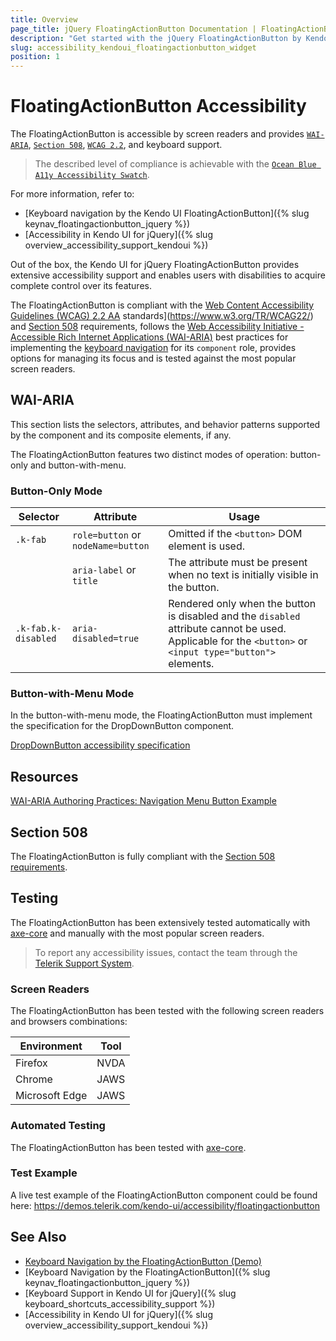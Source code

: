 ```yaml
---
title: Overview
page_title: jQuery FloatingActionButton Documentation | FloatingActionButton Accessibility
description: "Get started with the jQuery FloatingActionButton by Kendo UI and learn about its accessibility support for WAI-ARIA, Section 508, and WCAG 2.2."
slug: accessibility_kendoui_floatingactionbutton_widget
position: 1
---
```


# FloatingActionButton Accessibility

The FloatingActionButton is accessible by screen readers and provides [`WAI-ARIA`](https://www.w3.org/WAI/ARIA/apg/), [`Section 508`](https://www.section508.gov/), [`WCAG 2.2`](https://www.w3.org/TR/WCAG22/), and keyboard support.

> The described level of compliance is achievable with the [`Ocean Blue A11y Accessibility Swatch`](/accessibility/themes-swatches).

For more information, refer to:
* [Keyboard navigation by the Kendo UI FloatingActionButton]({% slug keynav_floatingactionbutton_jquery %})
* [Accessibility in Kendo UI for jQuery]({% slug overview_accessibility_support_kendoui %})




Out of the box, the Kendo UI for jQuery FloatingActionButton provides extensive accessibility support and enables users with disabilities to acquire complete control over its features.


The FloatingActionButton is compliant with the [Web Content Accessibility Guidelines (WCAG) 2.2  AA](https://www.w3.org/TR/WCAG22/) standards](https://www.w3.org/TR/WCAG22/) and [Section 508](http://www.section508.gov/) requirements, follows the [Web Accessibility Initiative - Accessible Rich Internet Applications (WAI-ARIA)](https://www.w3.org/WAI/ARIA/apg/) best practices for implementing the [keyboard navigation](#keyboard-navigation) for its `component` role, provides options for managing its focus and is tested against the most popular screen readers.

## WAI-ARIA


This section lists the selectors, attributes, and behavior patterns supported by the component and its composite elements, if any.


The FloatingActionButton features two distinct modes of operation: button-only and button-with-menu.

### Button-Only Mode

| Selector | Attribute | Usage |
| -------- | --------- | ----- |
| `.k-fab` | `role=button` or `nodeName=button` | Omitted if the `<button>` DOM element is used. |
|  | `aria-label` or `title` | The attribute must be present when no text is initially visible in the button. |
| `.k-fab.k-disabled` | `aria-disabled=true` | Rendered only when the button is disabled and the `disabled` attribute cannot be used. Applicable for the `<button>` or `<input type="button">` elements. |

### Button-with-Menu Mode


In the button-with-menu mode, the FloatingActionButton must implement the specification for the DropDownButton component.

[DropDownButton accessibility specification]({{dropdownbutton_a11y_link}})

## Resources

[WAI-ARIA Authoring Practices: Navigation Menu Button Example](https://www.w3.org/WAI/ARIA/apg/example-index/menu-button/menu-button-links.html)

## Section 508


The FloatingActionButton is fully compliant with the [Section 508 requirements](http://www.section508.gov/).

## Testing


The FloatingActionButton has been extensively tested automatically with [axe-core](https://github.com/dequelabs/axe-core) and manually with the most popular screen readers.

> To report any accessibility issues, contact the team through the [Telerik Support System](https://www.telerik.com/account/support-center).

### Screen Readers


The FloatingActionButton has been tested with the following screen readers and browsers combinations:

| Environment | Tool |
| ----------- | ---- |
| Firefox | NVDA |
| Chrome | JAWS |
| Microsoft Edge | JAWS |



### Automated Testing

The FloatingActionButton has been tested with [axe-core](https://github.com/dequelabs/axe-core).

### Test Example

A live test example of the FloatingActionButton component could be found here: https://demos.telerik.com/kendo-ui/accessibility/floatingactionbutton

## See Also

* [Keyboard Navigation by the FloatingActionButton (Demo)](https://demos.telerik.com/kendo-ui/floatingactionbutton/keyboard-navigation)
* [Keyboard Navigation by the FloatingActionButton]({% slug keynav_floatingactionbutton_jquery %})
* [Keyboard Support in Kendo UI for jQuery]({% slug keyboard_shortcuts_accessibility_support %})
* [Accessibility in Kendo UI for jQuery]({% slug overview_accessibility_support_kendoui %})